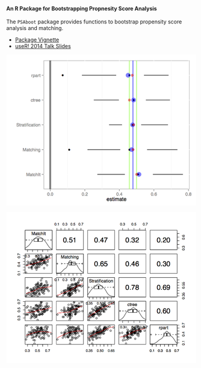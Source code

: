 #### An R Package for Bootstrapping Propnesity Score Analysis

The `PSAboot` package provides functions to bootstrap propensity score analysis and matching.

* [Package Vignette](inst/doc/PSAboot.html)
* [useR! 2014 Talk Slides](Slides/Slides.pdf)

![Boxplot](Slides/figures/Slides-PSAbootBoxplotTufte.png)

![Matrixplot](Slides/figures/Slides-PSAbootMatrixplot.png)
